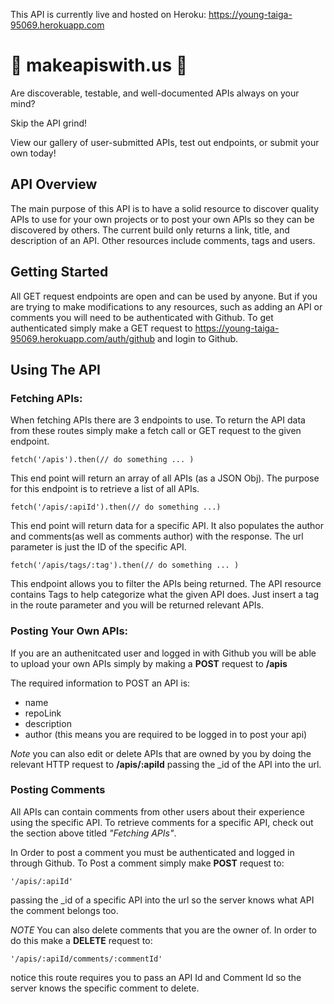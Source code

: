 This API is currently live and hosted on Heroku: https://young-taiga-95069.herokuapp.com

# 🚧 makeapiswith.us 🚧

Are discoverable, testable, and well-documented APIs always on your mind?

Skip the API grind!

View our gallery of user-submitted APIs, test out endpoints, or submit your own today!


## API Overview
The main purpose of this API is to have a solid resource to discover quality APIs to use for your own projects or to post your own APIs so they can be discovered by others. The current build only returns a link, title, and description of an API. Other resources include comments, tags and users. 

## Getting Started
All GET request endpoints are open and can be used by anyone. But if you are trying to make modifications to any resources, such as adding an API or comments you will need to be authenticated with Github. To get authenticated simply make a GET request to https://young-taiga-95069.herokuapp.com/auth/github and login to Github.

## Using The API 
### Fetching APIs: 
When fetching APIs there are 3 endpoints to use. To return the API data from these routes simply make a fetch call or GET request to the given endpoint. 

    fetch('/apis').then(// do something ... )

This end point will return an array of all APIs (as a JSON Obj). The purpose for this endpoint is to retrieve a list of all APIs.

    fetch('/apis/:apiId').then(// do something ...)

This end point will return data for a specific API. It also populates the author and comments(as well as comments author) with the response. The url parameter is just the ID of the specific API.

    fetch('/apis/tags/:tag').then(// do something ... )

This endpoint allows you to filter the APIs being returned. The API resource contains Tags to help categorize what the given API does. Just insert a tag in the route parameter and you will be returned relevant APIs.

### Posting Your Own APIs:
If you are an authenitcated user and logged in with Github you will be able to upload your own APIs simply by making a **POST** request to **/apis**

The required information to POST an API is: 
- name
- repoLink
- description
- author (this means you are required to be logged in to post your api)

*Note* you can also edit or delete APIs that are owned by you by doing the relevant HTTP request to **/apis/:apiId** passing the _id of the API into the url.

### Posting Comments
All APIs can contain comments from other users about their experience using the specific API. To retrieve comments for a specific API, check out the section above titled *"Fetching APIs"*.

In Order to post a comment you must be authenticated and logged in through Github. To Post a comment simply make **POST** request to:

    '/apis/:apiId'

 passing the _id of a specific API into the url so the server knows what API the comment belongs too. 

*NOTE* You can also delete comments that you are the owner of. In order to do this make a **DELETE** request to:

    '/apis/:apiId/comments/:commentId'
     
notice this route requires you to pass an API Id and Comment Id so the server knows the specific comment to delete.

